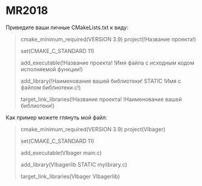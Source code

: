 # MR2018

Приведите ваши личные CMakeLists.txt к виду:

> cmake_minimum_required(VERSION 3.9)
> project(!Название проекта!)
>
> set(CMAKE_C_STANDARD 11)
>
> add_executable(!Название проекта! !Имя файла с исходным кодом исполняемой функции!)
>
> add_library(!Наименование вашей библиотеки! STATIC !Имя с файлом библиотеки.с!)
>
> target_link_libraries(!Название проекта! !Наименование вашей библиотеки!)

Как пример можете глянуть мой файл:

> cmake_minimum_required(VERSION 3.9)
> project(Vlbager)
>
> set(CMAKE_C_STANDARD 11)
> 
> add_executable(Vlbager main.c)
> 
> add_library(Vlbagerlib STATIC mylibrary.c)
> 
> target_link_libraries(Vlbager Vlbagerlib)
